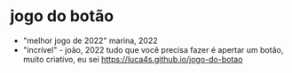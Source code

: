 # jogo do botão
- "melhor jogo de 2022" marina, 2022
- "incrível" - joão, 2022
tudo que você precisa fazer é apertar um botão, muito criativo, eu sei
https://luca4s.github.io/jogo-do-botao
